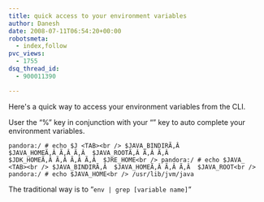 ```yaml
---
title: quick access to your environment variables
author: Danesh
date: 2008-07-11T06:54:20+00:00
robotsmeta:
  - index,follow
pvc_views:
  - 1755
dsq_thread_id:
  - 900011390

---
```

Here's a quick way to access your environment variables from the CLI.

User the &#8220;%&#8221; key in conjunction with your &#8220;<tab>&#8221; key to auto complete your environment variables.

`pandora:/ # echo $J <TAB><br />
$JAVA_BINDIRÃ‚Â  $JAVA_HOMEÃ‚Â Ã‚Â Ã‚Â  $JAVA_ROOTÃ‚Â Ã‚Â Ã‚Â  $JDK_HOMEÃ‚Â Ã‚Â Ã‚Â Ã‚Â  $JRE_HOME<br />
pandora:/ # echo $JAVA_ <TAB><br />
$JAVA_BINDIRÃ‚Â  $JAVA_HOMEÃ‚Â Ã‚Â Ã‚Â  $JAVA_ROOT<br />
pandora:/ # echo $JAVA_HOME<br />
/usr/lib/jvm/java`

The traditional way is to &#8220;`env | grep [variable name]`&#8220;